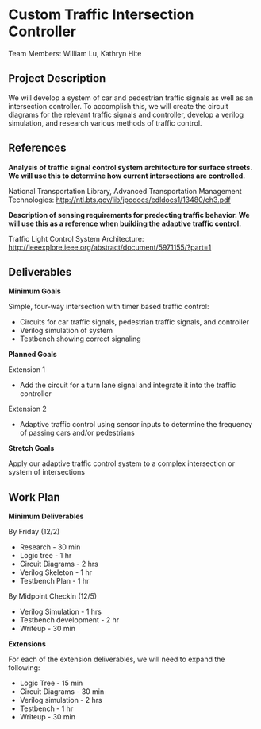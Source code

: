 # Custom Traffic Intersection Controller

Team Members: William Lu, Kathryn Hite

## Project Description
We will develop a system of car and pedestrian traffic signals as well as an intersection controller.  To accomplish this, we will create the circuit diagrams for the relevant traffic signals and controller, develop a verilog simulation, and research various methods of traffic control.

## References
**Analysis of traffic signal control system architecture for surface streets.  We will use this to determine how current intersections are controlled.**

National Transportation Library, Advanced Transportation Management Technologies: http://ntl.bts.gov/lib/jpodocs/edldocs1/13480/ch3.pdf

**Description of sensing requirements for predecting traffic behavior.  We will use this as a reference when building the adaptive traffic control.**

Traffic Light Control System Architecture: http://ieeexplore.ieee.org/abstract/document/5971155/?part=1



## Deliverables
**Minimum Goals**

Simple, four-way intersection with timer based traffic control:
* Circuits for car traffic signals, pedestrian traffic signals, and controller
* Verilog simulation of system
* Testbench showing correct signaling

**Planned Goals**

Extension 1
* Add the circuit for a turn lane signal and integrate it into the traffic controller

Extension 2
* Adaptive traffic control using sensor inputs to determine the frequency of passing cars and/or pedestrians

**Stretch Goals**

Apply our adaptive traffic control system to a complex intersection or system of intersections

## Work Plan
**Minimum Deliverables**

By Friday (12/2)

* Research - 30 min
* Logic tree - 1 hr
* Circuit Diagrams - 2 hrs
* Verilog Skeleton - 1 hr
* Testbench Plan - 1 hr

By Midpoint Checkin (12/5)

* Verilog Simulation - 1 hrs
* Testbench development - 2 hr
* Writeup - 30 min

**Extensions**

For each of the extension deliverables, we will need to expand the following:
* Logic Tree - 15 min
* Circuit Diagrams - 30 min
* Verilog simulation - 2 hrs
* Testbench - 1 hr
* Writeup - 30 min